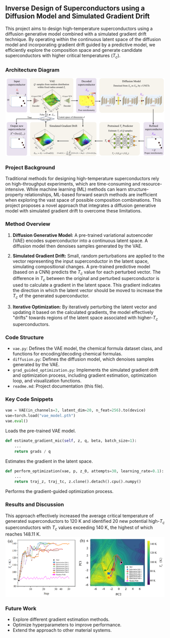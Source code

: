 ## Inverse Design of Superconductors using a Diffusion Model and Simulated Gradient Drift

This project aims to design high-temperature superconductors using a diffusion generative model combined with a simulated gradient drift technique. By operating within the continuous latent space of the diffusion model and incorporating gradient drift guided by a predictive model, we efficiently explore the composition space and generate candidate superconductors with higher critical temperatures ($T_c$).

### Architecture Diagram


![alt text](images/model.png)


### Project Background

Traditional methods for designing high-temperature superconductors rely on high-throughput experiments, which are time-consuming and resource-intensive. While machine learning (ML) methods can learn structure-property relationships, ML-based forward search methods are inefficient when exploring the vast space of possible composition combinations. This project proposes a novel approach that integrates a diffusion generative model with simulated gradient drift to overcome these limitations.

### Method Overview

1. **Diffusion Generative Model:** A pre-trained variational autoencoder (VAE) encodes superconductor into a continuous latent space. A diffusion model then denoises samples generated by the VAE.

2. **Simulated Gradient Drift:** Small, random perturbations are applied to the vector representing the input superconductor in the latent space, simulating compositional changes. A pre-trained predictive model (based on a CNN) predicts the $T_c$ value for each perturbed vector. The difference in $T_c$ between the original and perturbed superconductor is used to calculate a gradient in the latent space. This gradient indicates the direction in which the latent vector should be moved to increase the $T_c$ of the generated superconductor.

3. **Iterative Optimization:** By iteratively perturbing the latent vector and updating it based on the calculated gradients, the model effectively "drifts" towards regions of the latent space associated with higher-$T_c$ superconductors.

### Code Structure

* `vae.py`: Defines the VAE model, the chemical formula dataset class, and functions for encoding/decoding chemical formulas.
* `diffusion.py`: Defines the diffusion model, which denoises samples generated by the VAE.
* `grad_guided_optimization.py`: Implements the simulated gradient drift and optimization process, including gradient estimation, optimization loop, and visualization functions.
* `readme.md`: Project documentation (this file).


### Key Code Snippets

```python:grad_guided_optimization.py
vae = VAE(in_channels=3, latent_dim=20, n_feat=256).to(device)
vae=torch.load("vae_model.pth")
vae.eval()
```

Loads the pre-trained VAE model.

```python:grad_guided_optimization.py
def estimate_gradient_mic(self, z, q, beta, batch_size=1):
    ...
    return grads / q
```

Estimates the gradient in the latent space.

```python:grad_guided_optimization.py
def perform_optimization(vae, p, z_0, attempts=30, learning_rate=0.1):
    ...
    return traj_z, traj_tc, z.clone().detach().cpu().numpy()
```

Performs the gradient-guided optimization process.




### Results and Discussion

This approach effectively increased the average critical temperature of generated superconductors to 120 K and identified 20 new potential high-$T_c$ superconductors with $T_c$ values exceeding 140 K, the highest of which reaches 148.11 K.
![alt text](images/result.png)

### Future Work

* Explore different gradient estimation methods.
* Optimize hyperparameters to improve performance.
* Extend the approach to other material systems.





